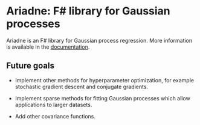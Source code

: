 Ariadne: F# library for Gaussian processes
=======================

Ariadne is an F# library for Gaussian process regression. More information
is available in the [documentation](http://evelinag.github.io/Ariadne).



Future goals
----------------------

 * Implement other methods for hyperparameter optimization, for example stochastic gradient
   descent and conjugate gradients. 

 * Implement sparse methods for fitting Gaussian processes which allow applications
   to larger datasets. 

 * Add other covariance functions.